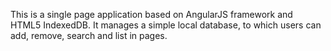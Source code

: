This is a single page application based on AngularJS framework and HTML5 IndexedDB. It manages a simple local database, to which users can add, remove, search and list in pages.
